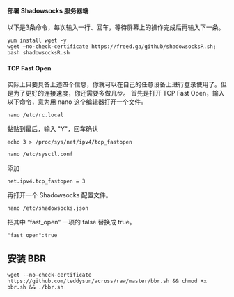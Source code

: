 #### 部署 Shadowsocks 服务器端



以下是3条命令，每次输入一行、回车，等待屏幕上的操作完成后再输入下一条。

```
yum install wget -y
wget —no-check-certificate https://freed.ga/github/shadowsocksR.sh; bash shadowsocksR.sh
```

#### TCP Fast Open

实际上只要具备上述四个信息，你就可以在自己的任意设备上进行登录使用了。但是为了更好的连接速度，你还需要多做几步。
首先是打开 TCP Fast Open，输入以下命令，意为用 nano 这个编辑器打开一个文件。

```
nano /etc/rc.local
```

黏贴到最后，输入 "Y"，回车确认

```
echo 3 > /proc/sys/net/ipv4/tcp_fastopen
```

```
nano /etc/sysctl.conf
```

添加

```
net.ipv4.tcp_fastopen = 3
```

再打开一个 Shadowsocks 配置文件。

```
nano /etc/shadowsocks.json
```

把其中 “fast_open” 一项的 false 替换成 true。

```
"fast_open":true
```

## 安装 BBR

```
wget --no-check-certificate https://github.com/teddysun/across/raw/master/bbr.sh && chmod +x bbr.sh && ./bbr.sh
```
